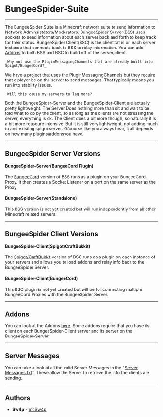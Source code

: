 # BungeeSpider-Suite
- - - -
The BungeeSpider Suite is a Minecraft network suite to send information to Network Adminsistators/Moderators.
BungeeSpider Server(BSS) uses sockets to send information about each server back and forth to keep track for their status. BungeeSpider Client(BSC)
 is the client tat is on each server instance that connects back to BSS to relay information. You can add [Addons](https://github.com/mcSw4p/BungeeSpider-Suite/tree/master/Addons)
 to both BSS and BSC to build off of the server/client. 
~~~
_Why not use the PluginMessagingChannels that are already built into Spigot/BungeeCord?_
~~~
We have a project that uses the PluginMessagingChannels but they require that a player be on the server to send messages. That typically means
 you run into stability issues.
~~~
_Will this cause my servers to lag more?_
~~~
Both the BungeeSpider-Server and the BungeeSpider-Client are actually pretty lightweight. The Server Does nothing more than sit and wait to be told what 
to do by the client, so as long as the clients are not stressing the server, everything is ok. The Client does a bit more though, so naturally it is a bit 
more reasoure intensive. But it is still very lightweight, not adding much to and existing spigot server. Ofcourse like you always hear, it all depends on 
how many plugins/addonsyou have.
- - - -
## BungeeSpider Server Versions 

#### BungeeSpider-Server(BungeeCord Plugin)
The [BungeeCord](https://github.com/mcSw4p/BungeeSpider-Suite/tree/master/BungeeSpider-Server) version of BSS runs as a plugin on your BungeeCord Proxy. 
It then creates a Socket Listener on a port on the same server as the Proxy 

#### BungeeSpider-Server(Standalone)
This BSS version is not yet created but will run independently from all other Minecraft related servers. 
- - - -
## BungeeSpider Client Versions

#### BungeeSpider-Client(Spigot/CraftBukkit)
The [Spigot/CraftBukkit](https://github.com/mcSw4p/BungeeSpider-Suite/tree/master/BungeeSpider-Client) version of BSC runs as a plugin on each instance of
 your servers and allows you to load addons and relay info back to the BungeeSpider Server.

#### BungeeSpider-Client(BungeeCord)
This BSC plugin is not yet created but will be for connecting multiple BungeeCord Proxies with the BungeeSpider Server.
- - - -
## Addons
You can look at the Addons [here](https://github.com/mcSw4p/BungeeSpider-Suite/tree/master/Addons). Some addons require that you have its client on each BungeeSpider-Client 
server and its server on the BungeeSpider-Server.
- - - -
## Server Messages
You can take a look at all the valid Server Messages in the "[Server Messages.txt](https://github.com/mcSw4p/BungeeSpider-Suite/blob/master/Server%20Messages.txt)".
 These allow the Server to retrieve the info the clients are sending.

 - - - -
## Authors
* **Sw4p** - [mcSw4p](https://github.com/mcSw4p)